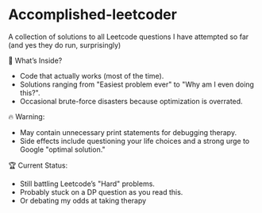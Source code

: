 # Accomplished-leetcoder
A collection of solutions to all Leetcode questions I have attempted so far (and yes they do run, surprisingly)


🚀 What’s Inside?  
- Code that actually works (most of the time).  
- Solutions ranging from "Easiest problem ever" to "Why am I even doing this?".  
- Occasional brute-force disasters because optimization is overrated.  

🔥 Warning:  
- May contain unnecessary print statements for debugging therapy.  
- Side effects include questioning your life choices and a strong urge to Google "optimal solution."  

🏆 Current Status:  
- Still battling Leetcode’s "Hard" problems.  
- Probably stuck on a DP question as you read this.
- Or debating my odds at taking therapy 
